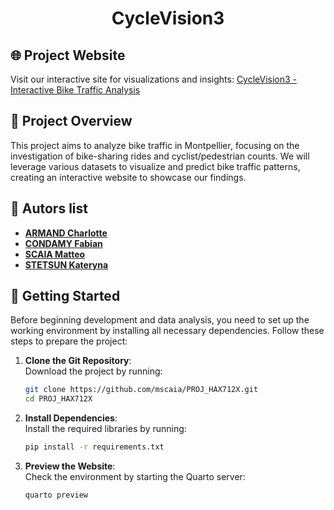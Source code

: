 <h1 align="center">CycleVision3</h1>

## 🌐 Project Website  
Visit our interactive site for visualizations and insights: [CycleVision3 - Interactive Bike Traffic Analysis](https://mscaia.github.io/PROJ_HAX712X/)

## 📖 Project Overview 
This project aims to analyze bike traffic in Montpellier, focusing on the investigation of bike-sharing rides and cyclist/pedestrian counts. We will leverage various datasets to visualize and predict bike traffic patterns, creating an interactive website to showcase our findings.

## 👥 Autors list

- [**ARMAND Charlotte**](https://github.com/CharlotteARMAND)
- [**CONDAMY Fabian**](https://github.com/FabianCondamy)
- [**SCAIA Matteo**](https://github.com/mscaia)
- [**STETSUN Kateryna**](https://github.com/KatyaStetsun)

## 🚀 Getting Started

Before beginning development and data analysis, you need to set up the working environment by installing all necessary dependencies. Follow these steps to prepare the project:

1. **Clone the Git Repository**:  
   Download the project by running:  
   ```bash
   git clone https://github.com/mscaia/PROJ_HAX712X.git
   cd PROJ_HAX712X
   ```

2. **Install Dependencies**:  
   Install the required libraries by running:  
   ```bash
   pip install -r requirements.txt
   ```

3. **Preview the Website**:  
   Check the environment by starting the Quarto server:  
   ```bash
   quarto preview
   ```
